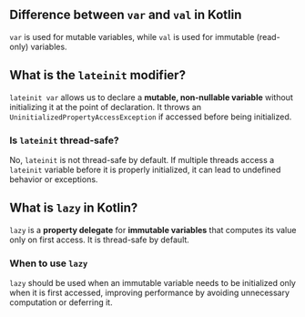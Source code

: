 ## Difference between `var` and `val` in Kotlin

`var` is used for mutable variables, while `val` is used for immutable (read-only) variables.

## What is the `lateinit` modifier?

`lateinit var` allows us to declare a **mutable, non-nullable variable** without initializing it at the point of declaration. It throws an `UninitializedPropertyAccessException` if accessed before being initialized.

### Is `lateinit` thread-safe?

No, `lateinit` is not thread-safe by default. If multiple threads access a `lateinit` variable before it is properly initialized, it can lead to undefined behavior or exceptions. 

## What is `lazy` in Kotlin?

`lazy` is a **property delegate** for **immutable variables** that computes its value only on first access. It is thread-safe by default.

### When to use `lazy`

`lazy` should be used when an immutable variable needs to be initialized only when it is first accessed, improving performance by avoiding unnecessary computation or deferring it.
